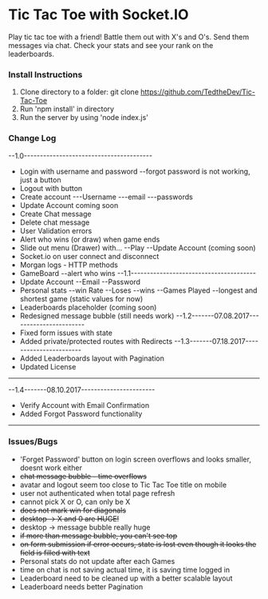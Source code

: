 # Tic Tac Toe with Socket.IO

Play tic tac toe with a friend! Battle them out with X's and O's. Send them messages via chat. Check your stats and see your rank on the leaderboards.

### Install Instructions
1. Clone directory to a folder: git clone https://github.com/TedtheDev/Tic-Tac-Toe
2. Run 'npm install' in directory
3. Run the server by using 'node index.js'

### Change Log
--1.0----------------------------------------
- Login with username and password
--forgot password is not working, just a button
- Logout with button
- Create account
---Username
---email
---passwords
- Update Account coming soon
- Create Chat message
- Delete chat message
- User Validation errors
- Alert who wins (or draw) when game ends
- Slide out menu (Drawer) with...
--Play
--Update Account (coming soon)
- Socket.io on user connect and disconnect
- Morgan logs - HTTP methods
- GameBoard
--alert who wins
--1.1---------------------------------------
- Update Account
--Email
--Password
- Personal stats
--win Rate
--Loses
--wins
--Games Played
--longest and shortest game (static values for now)
- Leaderboards placeholder (coming soon)
- Redesigned message bubble (still needs work)
--1.2-------07.08.2017-----------------------
- Fixed form issues with state
- Added private/protected routes with Redirects
--1.3-------07.18.2017-----------------------
- Added Leaderboards layout with Pagination
- Updated License
--------------------------------------------
--1.4-------08.10.2017-----------------------
- Verify Account with Email Confirmation
- Added Forgot Password functionality
--------------------------------------------

### Issues/Bugs
- 'Forget Password' button on login screen overflows and looks smaller, doesnt work either
- ~~chat message bubble - time overflows~~
- avatar and logout seem too close to Tic Tac Toe title on mobile
- user not authenticated when total page refresh
- cannot pick X or O, can only be X
- ~~does not mark win for diagonals~~
- ~~desktop -> X and 0 are HUGE!~~
- desktop -> message bubble really huge
- ~~if more than message bubble, you can't see top~~
- ~~on form submission if error occurs, state is lost even though it looks the field is filled with text~~
- Personal stats do not update after each Games
- time on chat is not saving actual time, it is saving time logged in
- Leaderboard need to be cleaned up with a better scalable layout
- Leaderboard needs better Pagination
